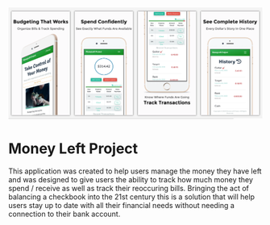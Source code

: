 <img src="./static/images/app_layouts.png" alt="Application snapshots">

# Money Left Project
This application was created to help users manage the money they have left and was designed to give users the ability to track how much money they spend / receive as well as track their reoccuring bills.
Bringing the act of balancing a checkbook into the 21st century this is a solution that will help users stay up to date with all their financial needs without needing a connection to their bank account.

